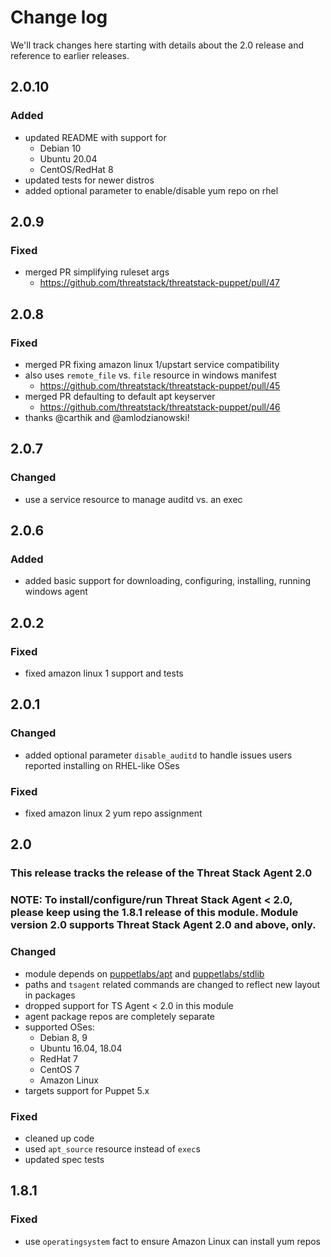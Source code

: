 # Change log

We'll track changes here starting with details about the 2.0 release and reference to earlier releases.

## 2.0.10
### Added
- updated README with support for
  - Debian 10
  - Ubuntu 20.04
  - CentOS/RedHat 8
- updated tests for newer distros
- added optional parameter to enable/disable yum repo on rhel

## 2.0.9
### Fixed
- merged PR simplifying ruleset args
  - https://github.com/threatstack/threatstack-puppet/pull/47

## 2.0.8
### Fixed
- merged PR fixing amazon linux 1/upstart service compatibility
- also uses `remote_file` vs. `file` resource in windows manifest
  - https://github.com/threatstack/threatstack-puppet/pull/45
- merged PR defaulting to default apt keyserver
  - https://github.com/threatstack/threatstack-puppet/pull/46
- thanks @carthik and @amlodzianowski!

## 2.0.7
### Changed
- use a service resource to manage auditd vs. an exec

## 2.0.6
### Added
- added basic support for downloading, configuring, installing, running windows agent

## 2.0.2
### Fixed
- fixed amazon linux 1 support and tests

## 2.0.1
### Changed
- added optional parameter `disable_auditd` to handle issues users reported installing on RHEL-like OSes

### Fixed
- fixed amazon linux 2 yum repo assignment

## 2.0
### This release tracks the release of the Threat Stack Agent 2.0

### NOTE: To install/configure/run Threat Stack Agent < 2.0, please keep using the 1.8.1 release of this module. Module version 2.0 supports Threat Stack Agent 2.0 and above, only.

### Changed
- module depends on [puppetlabs/apt](https://github.com/puppetlabs/puppetlabs-apt) and [puppetlabs/stdlib](https://github.com/puppetlabs/puppetlabs-stdlib)
- paths and `tsagent` related commands are changed to reflect new layout in packages
- dropped support for TS Agent < 2.0 in this module
- agent package repos are completely separate
- supported OSes:
  - Debian 8, 9
  - Ubuntu 16.04, 18.04
  - RedHat 7
  - CentOS 7
  - Amazon Linux
- targets support for Puppet 5.x


### Fixed
- cleaned up code
- used `apt_source` resource instead of `exec`s
- updated spec tests

## 1.8.1

### Fixed
- use `operatingsystem` fact to ensure Amazon Linux can install yum repos

